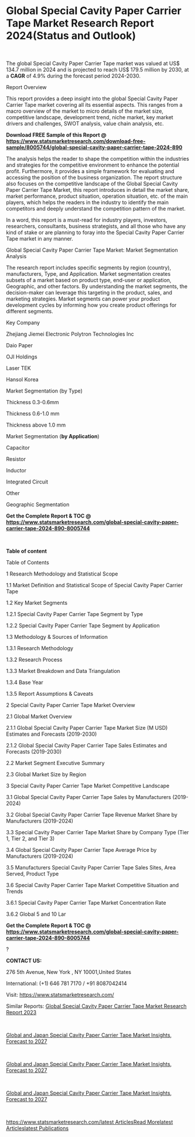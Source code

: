 <h1>Global Special Cavity Paper Carrier Tape Market Research Report 2024(Status and Outlook)</h1><br/><p>The global Special Cavity Paper Carrier Tape market was valued at US$ 134.7 million in 2024 and is projected to reach US$ 179.5 million by 2030, at a <strong>CAGR</strong> of 4.9% during the forecast period 2024-2030.</p>
 
 
 
 <p>Report Overview</p>
 
 
 
 <p>This report provides a deep insight into the global Special Cavity Paper Carrier Tape market covering all its essential aspects. This ranges from a macro overview of the market to micro details of the market size, competitive landscape, development trend, niche market, key market drivers and challenges, SWOT analysis, value chain analysis, etc.</p>
 
 
 
 <p><strong>Download FREE Sample of this Report @ <a href="https://www.statsmarketresearch.com/download-free-sample/8005744/global-special-cavity-paper-carrier-tape-2024-890">https://www.statsmarketresearch.com/download-free-sample/8005744/global-special-cavity-paper-carrier-tape-2024-890</a></strong></p>
 
 
 
 <p>The analysis helps the reader to shape the competition within the industries and strategies for the competitive environment to enhance the potential profit. Furthermore, it provides a simple framework for evaluating and accessing the position of the business organization. The report structure also focuses on the competitive landscape of the Global Special Cavity Paper Carrier Tape Market, this report introduces in detail the market share, market performance, product situation, operation situation, etc. of the main players, which helps the readers in the industry to identify the main competitors and deeply understand the competition pattern of the market.</p>
 
 
 
 <p>In a word, this report is a must-read for industry players, investors, researchers, consultants, business strategists, and all those who have any kind of stake or are planning to foray into the Special Cavity Paper Carrier Tape market in any manner.</p>
 
 
 
 <p>Global Special Cavity Paper Carrier Tape Market: Market Segmentation Analysis</p>
 
 
 
 <p>The research report includes specific segments by region (country), manufacturers, Type, and Application. Market segmentation creates subsets of a market based on product type, end-user or application, Geographic, and other factors. By understanding the market segments, the decision-maker can leverage this targeting in the product, sales, and marketing strategies. Market segments can power your product development cycles by informing how you create product offerings for different segments.</p>
 
 
 
 <p>Key Company</p>
 
 
 
 <p>Zhejiang Jiemei Electronic Polytron Technologies Inc</p>
 
 
 
 <p>Daio Paper</p>
 
 
 
 <p>OJI Holdings</p>
 
 
 
 <p>Laser TEK</p>
 
 
 
 <p>Hansol Korea</p>
 
 
 
 <p>Market Segmentation (by Type)</p>
 
 
 
 <p>Thickness 0.3-0.6mm</p>
 
 
 
 <p>Thickness 0.6-1.0 mm</p>
 
 
 
 <p>Thickness above 1.0 mm</p>
 
 
 
 <p>Market Segmentation (<strong>by Application</strong>)</p>
 
 
 
 <p>Capacitor</p>
 
 
 
 <p>Resistor</p>
 
 
 
 <p>Inductor</p>
 
 
 
 <p>Integrated Circuit</p>
 
 
 
 <p>Other</p>
 
 
 
 <p>Geographic Segmentation</p>
 
 
 
 <div><b>Get the Complete Report & TOC @ <a href="https://www.statsmarketresearch.com/global-special-cavity-paper-carrier-tape-2024-890-8005744">https://www.statsmarketresearch.com/global-special-cavity-paper-carrier-tape-2024-890-8005744</a></b></div>
 
 
 
 <p><br />
 
 <b>Table of content</b></p>
 
 
 
 <p>Table of Contents<br />
 
 1 Research Methodology and Statistical Scope<br />
 
 1.1 Market Definition and Statistical Scope of Special Cavity Paper Carrier Tape<br />
 
 1.2 Key Market Segments<br />
 
 1.2.1 Special Cavity Paper Carrier Tape Segment by Type<br />
 
 1.2.2 Special Cavity Paper Carrier Tape Segment by Application<br />
 
 1.3 Methodology & Sources of Information<br />
 
 1.3.1 Research Methodology<br />
 
 1.3.2 Research Process<br />
 
 1.3.3 Market Breakdown and Data Triangulation<br />
 
 1.3.4 Base Year<br />
 
 1.3.5 Report Assumptions & Caveats<br />
 
 2 Special Cavity Paper Carrier Tape Market Overview<br />
 
 2.1 Global Market Overview<br />
 
 2.1.1 Global Special Cavity Paper Carrier Tape Market Size (M USD) Estimates and Forecasts (2019-2030)<br />
 
 2.1.2 Global Special Cavity Paper Carrier Tape Sales Estimates and Forecasts (2019-2030)<br />
 
 2.2 Market Segment Executive Summary<br />
 
 2.3 Global Market Size by Region<br />
 
 3 Special Cavity Paper Carrier Tape Market Competitive Landscape<br />
 
 3.1 Global Special Cavity Paper Carrier Tape Sales by Manufacturers (2019-2024)<br />
 
 3.2 Global Special Cavity Paper Carrier Tape Revenue Market Share by Manufacturers (2019-2024)<br />
 
 3.3 Special Cavity Paper Carrier Tape Market Share by Company Type (Tier 1, Tier 2, and Tier 3)<br />
 
 3.4 Global Special Cavity Paper Carrier Tape Average Price by Manufacturers (2019-2024)<br />
 
 3.5 Manufacturers Special Cavity Paper Carrier Tape Sales Sites, Area Served, Product Type<br />
 
 3.6 Special Cavity Paper Carrier Tape Market Competitive Situation and Trends<br />
 
 3.6.1 Special Cavity Paper Carrier Tape Market Concentration Rate<br />
 
 3.6.2 Global 5 and 10 Lar</p>
 
 
 
 <div><b>Get the Complete Report & TOC @ <a href="https://www.statsmarketresearch.com/global-special-cavity-paper-carrier-tape-2024-890-8005744">https://www.statsmarketresearch.com/global-special-cavity-paper-carrier-tape-2024-890-8005744</a></b></div>
 
 
 
 <p>? </p>
 
 
 
 <p><b>CONTACT US:</b><br />
 
 276 5th Avenue, New York , NY 10001,United States<br />
 
 International: (+1) 646 781 7170 / +91 8087042414<br />
 
 Visit: <a href="https://www.statsmarketresearch.com/">https://www.statsmarketresearch.com/</a><br />
 
 Similar Reports: <a href="https://www.statsmarketresearch.com/global-special-cavity-paper-carrier-tape-2024-890-8005744">Global Special Cavity Paper Carrier Tape Market Research Report 2023</a><br />
 
 <br />
 
 <a href="https://www.statsmarketresearch.com/global-special-cavity-paper-carrier-tape-2024-890-8005744">Global and Japan Special Cavity Paper Carrier Tape Market Insights, Forecast to 2027</a><br />
 
 <br />
 
 <a href="https://www.statsmarketresearch.com/global-special-cavity-paper-carrier-tape-2024-890-8005744">Global and Japan Special Cavity Paper Carrier Tape Market Insights, Forecast to 2027</a><br />
 
 <br />
 
 <a href="https://www.statsmarketresearch.com/global-special-cavity-paper-carrier-tape-2024-890-8005744">Global and Japan Special Cavity Paper Carrier Tape Market Insights, Forecast to 2027</a><br />
 
 <br />
 
 <a href="https://gyeongbokgung.com">https://www.statsmarketresearch.com/</a><a href="https://hallyeomaritime.com">latest Articles</a><a href="https://jingwansa.com">Read More</a><a href="https://nguoiviet.jp/">latest Articles</a><a href="https://www.intelmarketresearch.com/">latest Publications</a></p>
